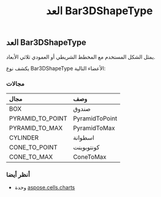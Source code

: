 ﻿---
title: العد Bar3DShapeType
second_title: Aspose.Cells for Python via .NET API المراجع
description:
type: docs
weight: 380
url: /ar/python-net/aspose.cells.charts/bar3dshapetype/
is_root: false
---
##  العد Bar3DShapeType
يمثل الشكل المستخدم مع المخطط الشريطي أو العمودي ثلاثي الأبعاد.



يكشف نوع Bar3DShapeType الأعضاء التالية:

###  مجالات
| مجال| وصف|
| :- | :- |
| BOX | صندوق|
| PYRAMID_TO_POINT | PyramidToPoint|
| PYRAMID_TO_MAX | PyramidToMax|
| CYLINDER | اسطوانة|
| CONE_TO_POINT | كونتوبوينت|
| CONE_TO_MAX | ConeToMax|



###  أنظر أيضا
* وحدة [aspose.cells.charts](..)
